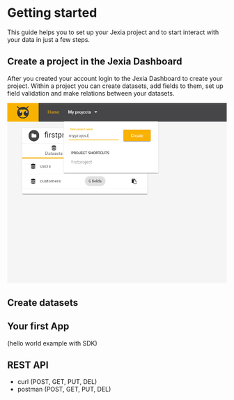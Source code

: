 # Getting started
This guide helps you to set up your Jexia project and to start interact with your data in just a few steps.

## Create a project in the Jexia Dashboard
After you created your account login to the Jexia Dashboard to create your project. Within a project you can create datasets, add fields to them, set up field validation and make relations between your datasets.

![create_project](/create-project.png "Description goes here")



## Create datasets

## Your first App
(hello world example with SDK)

## REST API
  * curl (POST, GET, PUT, DEL)
  * postman (POST, GET, PUT, DEL)
  


